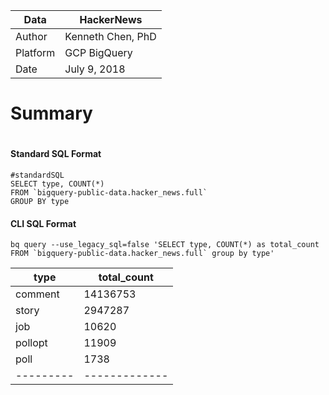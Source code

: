|Data | HackerNews |
|---------|-------------|
|Author | Kenneth Chen, PhD|
|Platform | GCP BigQuery |
|Date | July 9, 2018 |

# Summary



# 
#### Standard SQL Format  
```
#standardSQL  
SELECT type, COUNT(*)  
FROM `bigquery-public-data.hacker_news.full`   
GROUP BY type  
```

#### CLI SQL Format  
```
bq query --use_legacy_sql=false 'SELECT type, COUNT(*) as total_count FROM `bigquery-public-data.hacker_news.full` group by type'
```


|  type   | total_count |
|---------|-------------|
| comment |    14136753 |
| story   |     2947287 |
| job     |       10620 |
| pollopt |       11909 |
| poll    |        1738 |
|---------|-------------|
